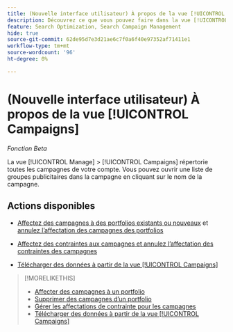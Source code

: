```yaml
---
title: (Nouvelle interface utilisateur) À propos de la vue [!UICONTROL Campaigns]
description: Découvrez ce que vous pouvez faire dans la vue [!UICONTROL Campaigns].
feature: Search Optimization, Search Campaign Management
hide: true
source-git-commit: 62de95d7e3d21ae6c7f0a6f40e97352af71411e1
workflow-type: tm+mt
source-wordcount: '96'
ht-degree: 0%

---
```


# (Nouvelle interface utilisateur) À propos de la vue [!UICONTROL Campaigns]

*Fonction Beta*

La vue [!UICONTROL Manage] > [!UICONTROL Campaigns] répertorie toutes les campagnes de votre compte. Vous pouvez ouvrir une liste de groupes publicitaires dans la campagne en cliquant sur le nom de la campagne.

## Actions disponibles

* [Affectez des campagnes à des portfolios existants ou nouveaux](https://experienceleague.adobe.com/fr/docs/advertising/search-social-commerce/campaign-management/campaign-assign-to-portfolio) et [annulez l’affectation des campagnes des portfolios](https://experienceleague.adobe.com/fr/docs/advertising/search-social-commerce/campaign-management/campaign-remove-from-portfolio)

* [Affectez des contraintes aux campagnes et annulez l’affectation des contraintes des campagnes](/help/search-social-commerce/new-ui/manage/campaigns/campaign-constraint-assignments-manage.md)

* [Télécharger des données à partir de la vue [!UICONTROL Campaigns]](/help/search-social-commerce/new-ui/manage/campaigns/campaign-view-report.md)

>[!MORELIKETHIS]
>
>* [Affecter des campagnes à un portfolio](https://experienceleague.adobe.com/fr/docs/advertising/search-social-commerce/campaign-management/campaign-assign-to-portfolio)
>* [Supprimer des campagnes d’un portfolio](https://experienceleague.adobe.com/fr/docs/advertising/search-social-commerce/campaign-management/campaign-remove-from-portfolio)
>* [Gérer les affectations de contrainte pour les campagnes](campaign-constraint-assignments-manage.md)
>* [Télécharger des données à partir de la vue [!UICONTROL Campaigns]](campaign-view-report.md)

